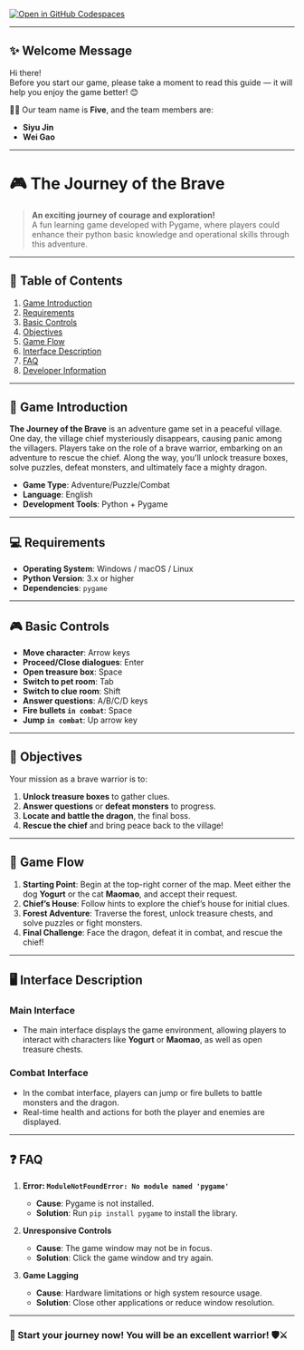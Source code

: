 [![Open in GitHub Codespaces](https://github.com/codespaces/badge.svg)](https://github.com/codespaces/new?repository=vera-gao1015/5002final)

---
## ✨ Welcome Message
Hi there!  
Before you start our game, please take a moment to read this guide — it will help you enjoy the game better! 😊

👨‍💻 Our team name is **Five**, and the team members are:  
- **Siyu Jin** 
- **Wei Gao**  


---

# 🎮 The Journey of the Brave 

> **An exciting journey of courage and exploration!**  
> A fun learning game developed with Pygame, where players could enhance their python basic knowledge and operational skills through this adventure.

---

## 📖 Table of Contents
1. [Game Introduction](#game-introduction)  
2. [Requirements](#requirements)  
3. [Basic Controls](#basic-controls)  
4. [Objectives](#objectives)  
5. [Game Flow](#game-flow)  
6. [Interface Description](#interface-description)  
7. [FAQ](#faq)  
8. [Developer Information](#developer-information)

---

## 🌟 Game Introduction
**The Journey of the Brave** is an adventure game set in a peaceful village. One day, the village chief mysteriously disappears, causing panic among the villagers. Players take on the role of a brave warrior, embarking on an adventure to rescue the chief. Along the way, you'll unlock treasure boxes, solve puzzles, defeat monsters, and ultimately face a mighty dragon.

- **Game Type**: Adventure/Puzzle/Combat  
- **Language**: English  
- **Development Tools**: Python + Pygame

---

## 💻 Requirements
- **Operating System**: Windows / macOS / Linux  
- **Python Version**: 3.x or higher  
- **Dependencies**: `pygame`  

---

## 🎮 Basic Controls

- **Move character**: Arrow keys  
- **Proceed/Close dialogues**: Enter  
- **Open treasure box**: Space  
- **Switch to pet room**: Tab  
- **Switch to clue room**: Shift  
- **Answer questions**: A/B/C/D keys  
- **Fire bullets `in combat`**: Space  
- **Jump `in combat`**: Up arrow key  

---

## 🎯 Objectives
Your mission as a brave warrior is to:  
1. **Unlock treasure boxes** to gather clues.  
2. **Answer questions** or **defeat monsters** to progress.  
3. **Locate and battle the dragon**, the final boss.  
4. **Rescue the chief** and bring peace back to the village!

---

## 🚀 Game Flow
1. **Starting Point**: Begin at the top-right corner of the map. Meet either the dog **Yogurt** or the cat **Maomao**, and accept their request.
2. **Chief’s House**: Follow hints to explore the chief’s house for initial clues.
3. **Forest Adventure**: Traverse the forest, unlock treasure chests, and solve puzzles or fight monsters.
4. **Final Challenge**: Face the dragon, defeat it in combat, and rescue the chief!

---

## 🖥️ Interface Description

### **Main Interface**
- The main interface displays the game environment, allowing players to interact with characters like **Yogurt** or **Maomao**, as well as open treasure chests.

### **Combat Interface**
- In the combat interface, players can jump or fire bullets to battle monsters and the dragon.  
- Real-time health and actions for both the player and enemies are displayed.

---

## ❓ FAQ

1. **Error: `ModuleNotFoundError: No module named 'pygame'`**  
   - **Cause**: Pygame is not installed.  
   - **Solution**: Run `pip install pygame` to install the library.

2. **Unresponsive Controls**  
   - **Cause**: The game window may not be in focus.  
   - **Solution**: Click the game window and try again.

3. **Game Lagging**  
   - **Cause**: Hardware limitations or high system resource usage.  
   - **Solution**: Close other applications or reduce window resolution.

---

### 🎉 Start your journey now! You will be an excellent warrior! 🛡️⚔



